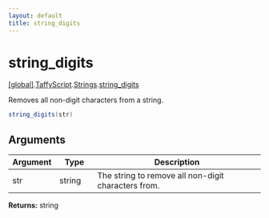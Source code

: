 ```yaml
---
layout: default
title: string_digits
---
```


# string_digits

[\[global\]]({{site.baseurl}}/docs/).[TaffyScript]({{site.baseurl}}/docs/TaffyScript/).[Strings]({{site.baseurl}}/docs/TaffyScript/Strings/).[string_digits]({{site.baseurl}}/docs/TaffyScript/Strings/string_digits/)

Removes all non-digit characters from a string.

```cs
string_digits(str)
```

## Arguments

<table>
  <col width="15%">
  <col width="15%">
  <thead>
    <tr>
      <th>Argument</th>
      <th>Type</th>
      <th>Description</th>
    </tr>
  </thead>
  <tbody>
    <tr>
      <td>str</td>
      <td>string</td>
      <td>The string to remove all non-digit characters from.</td>
    </tr>
  </tbody>
</table>

**Returns:** string
